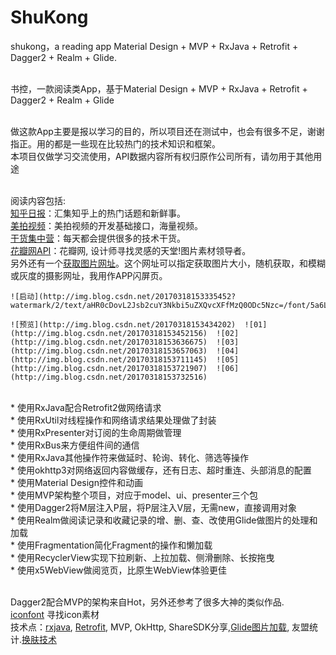# ShuKong
shukong，a reading app  Material Design + MVP + RxJava + Retrofit + Dagger2 + Realm + Glide.


<br>书控，一款阅读类App，基于Material Design + MVP + RxJava + Retrofit + Dagger2 + Realm + Glide


<br>做这款App主要是报以学习的目的，所以项目还在测试中，也会有很多不足，谢谢指正。用的都是一些现在比较热门的技术知识和框架。
<br>本项目仅做学习交流使用，API数据内容所有权归原作公司所有，请勿用于其他用途



<br>阅读内容包括:
<br>[知乎日报](https://github.com/izzyleung/ZhihuDailyPurify/wiki/%E7%9F%A5%E4%B9%8E%E6%97%A5%E6%8A%A5-API-%E5%88%86%E6%9E%90)：汇集知乎上的热门话题和新鲜事。
<br>[美拍视频](http://open.meipai.com/resource/api)：美拍视频的开发基础接口，海量视频。
<br>[干货集中营](http://gank.io/api)：每天都会提供很多的技术干货。
<br>[花瓣网API](http://huaban.com/)：花瓣网, 设计师寻找灵感的天堂!图片素材领导者。
<br>另外还有一个[获取图片网址](https://unsplash.it/)。这个网址可以指定获取图片大小，随机获取，和模糊或灰度的摄影网址，我用作APP闪屏页。
    
    ![启动](http://img.blog.csdn.net/20170318153335452?watermark/2/text/aHR0cDovL2Jsb2cuY3Nkbi5uZXQvcXFfMzQ0ODc5Nzc=/font/5a6L5L2T/fontsize/400/fill/I0JBQkFCMA==/dissolve/70/gravity/Center)  
    ![预览](http://img.blog.csdn.net/20170318153434202)  ![01](http://img.blog.csdn.net/20170318153452156)  ![02](http://img.blog.csdn.net/20170318153636675)  ![03](http://img.blog.csdn.net/20170318153657063)  ![04](http://img.blog.csdn.net/20170318153711145)  ![05](http://img.blog.csdn.net/20170318153721907)  ![06](http://img.blog.csdn.net/20170318153732516)  

<br> * 使用RxJava配合Retrofit2做网络请求
<br> * 使用RxUtil对线程操作和网络请求结果处理做了封装
<br> * 使用RxPresenter对订阅的生命周期做管理
<br> * 使用RxBus来方便组件间的通信
<br> * 使用RxJava其他操作符来做延时、轮询、转化、筛选等操作
<br> * 使用okhttp3对网络返回内容做缓存，还有日志、超时重连、头部消息的配置
<br> * 使用Material Design控件和动画
<br> * 使用MVP架构整个项目，对应于model、ui、presenter三个包
<br> * 使用Dagger2将M层注入P层，将P层注入V层，无需new，直接调用对象
<br> * 使用Realm做阅读记录和收藏记录的增、删、查、改使用Glide做图片的处理和加载
<br> * 使用Fragmentation简化Fragment的操作和懒加载
<br> * 使用RecyclerView实现下拉刷新、上拉加载、侧滑删除、长按拖曳
<br> * 使用x5WebView做阅览页，比原生WebView体验更佳

<br>Dagger2配合MVP的架构来自Hot，另外还参考了很多大神的类似作品.
<br>[iconfont](http://www.iconfont.cn/) 寻找icon素材
<br>技术点：[rxjava](http://gank.io/post/560e15be2dca930e00da1083),
[Retrofit](http://www.jianshu.com/p/1ef0ba0bccc6), MVP, OkHttp, ShareSDK分享,[Glide图片加载](https://mrfu.me/2016/02/27/Glide_Image_Resizing_&_Scaling/), 友盟统计.[换肤技术](http://blog.zhaiyifan.cn/2015/09/10/Android%E6%8D%A2%E8%82%A4%E6%8A%80%E6%9C%AF%E6%80%BB%E7%BB%93/)





